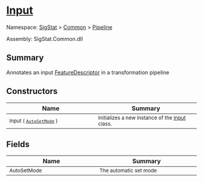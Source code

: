 # [Input](./Input.md)

Namespace: [SigStat](../README.md) > [Common](./../README.md) > [Pipeline](./README.md)

Assembly: SigStat.Common.dll

## Summary
Annotates an input [FeatureDescriptor](https://github.com/hargitomi97/sigstat/blob/master/docs/md/SigStat/Common/FeatureDescriptor.md) in a transformation pipeline

## Constructors

| Name<div><a href="#"><img width=400></a></div> | Summary<div><a href="#"><img width=475></a></div> | 
| --- | --- | 
| <sub>Input ( [`AutoSetMode`](./AutoSetMode.md) )</sub> | <sub>Initializes a new instance of the [Input](https://github.com/hargitomi97/sigstat/blob/master/docs/md/SigStat/Common/Pipeline/Input.md) class.</sub> | 


## Fields

| Name<div><a href="#"><img width=400></a></div> | Summary<div><a href="#"><img width=475></a></div> | 
| --- | --- | 
| <sub>AutoSetMode</sub> | <sub>The automatic set mode</sub> | 


